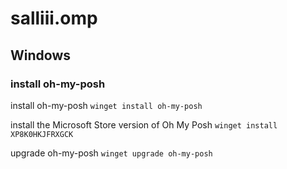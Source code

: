 # salliii.omp

## Windows
### install oh-my-posh
install oh-my-posh
```winget install oh-my-posh```

install the Microsoft Store version of Oh My Posh
```winget install XP8K0HKJFRXGCK```

upgrade oh-my-posh
```winget upgrade oh-my-posh```

